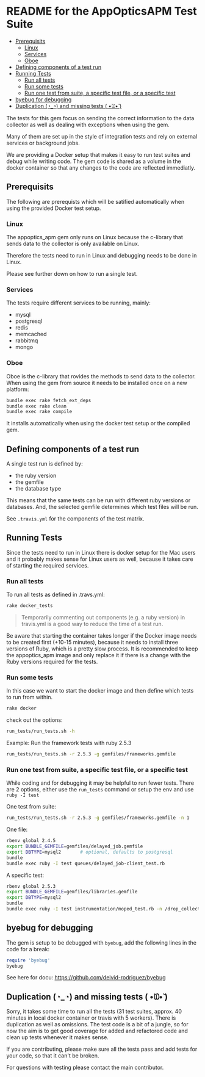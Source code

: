 # README for the AppOpticsAPM Test Suite

  * [Prerequisits](#prerequisits)
    * [Linux](#linux)
    * [Services](#services)
    * [Oboe](#oboe)
  * [Defining components of a test run](#defining-components-of-a-test-run)
  * [Running Tests](#running-tests)
    * [Run all tests](#run-all-tests)
    * [Run some tests](#run-some-tests)
    * [Run one test from suite, a specific test file, or a specific test](#run-one-test-from-suite,-a-specific-test-file,-or-a-specific-test)
  * [byebug for debugging](#byebug-for-debugging)
  * [Duplication (◔_◔) and missing tests ( •̆௰•̆ )](#duplication-(◔_◔)-and-missing-tests-(-•̆௰•̆-))
  
The tests for this gem focus on sending the correct information
to the data collector as well as dealing with exceptions when 
using the gem.

Many of them are set up in the style of integration tests and rely
on external services or background jobs.

We are providing a Docker setup that makes it easy to run test suites 
and debug while writing code. The gem code is shared as a volume in the 
docker container so that any changes to the code are reflected 
immediatly.
 
## Prerequisits

The following are prerequists which will be satified automatically when
using the provided Docker test setup.

### Linux
The appoptics_apm gem only runs on Linux because the c-library that 
sends data to the collector is only available on Linux.

Therefore the tests need to run in Linux and debugging needs to be
done in Linux. 

Please see further down on how to run a single test.

### Services
The tests require different services to be running, mainly:
* mysql
* postgresql
* redis
* memcached
* rabbitmq
* mongo

### Oboe
Oboe is the c-library that rovides the methods to send data to 
the collector.
When using the gem from source it needs to be installed once on a 
new platform:
```bash
bundle exec rake fetch_ext_deps
bundle exec rake clean
bundle exec rake compile 
```
It installs automatically when using the docker test setup or the compiled gem.

## Defining components of a test run
A single test run is defined by: 
* the ruby version
* the gemfile
* the database type

This means that the same tests can be run with different ruby versions 
or databases. And, the selected gemfile determines which test files will be run.

See `.travis.yml` for the components of the test matrix.

## Running Tests
Since the tests need to run in Linux there is docker setup for 
the Mac users and it probably makes sense for Linux users as well,
because it takes care of starting the required services.

### Run all tests
To run all tests as defined in .travs.yml:
```bash
rake docker_tests
```
>Temporarily commenting out components (e.g. a ruby version) in travis.yml 
is a good way to reduce the time of a test run.

Be aware that starting the container takes longer if the Docker image needs to be created first 
(+10-15 minutes), because it needs to install three versions of Ruby, which is a pretty 
slow process. It is recommended to keep the appoptics_apm image and only replace 
it if there is a change with the Ruby versions required for the tests. 
 
### Run some tests
In this case we want to start the docker image and then define 
which tests to run from within.
```bash
rake docker
```

check out the options:
```bash
run_tests/run_tests.sh -h 
```

Example: Run the framework tests with ruby 2.5.3 
```bash
run_tests/run_tests.sh -r 2.5.3 -g gemfiles/frameworks.gemfile
```

### Run one test from suite, a specific test file, or a specific test
While coding and for debugging it may be helpful to run fewer tests.
There are 2 options, either use the `run_tests` command or setup the 
env and use `ruby -I test`

One test from suite:
```bash
run_tests/run_tests.sh -r 2.5.3 -g gemfiles/frameworks.gemfile -n 1
```

One file:
```bash
rbenv global 2.4.5
export BUNDLE_GEMFILE=gemfiles/delayed_job.gemfile
export DBTYPE=mysql2       # optional, defaults to postgresql
bundle
bundle exec ruby -I test queues/delayed_job-client_test.rb
```

A specific test:
```bash
rbenv global 2.5.3
export BUNDLE_GEMFILE=gemfiles/libraries.gemfile
export DBTYPE=mysql2
bundle
bundle exec ruby -I test instrumentation/moped_test.rb -n /drop_collection/
```

## byebug for debugging

The gem is setup to be debugged with `byebug`, add the following lines in the code for a break:
```ruby
require 'byebug'
byebug
```
See here for docu: https://github.com/deivid-rodriguez/byebug 

## Duplication (◔_◔) and missing tests ( •̆௰•̆ )
Sorry, it takes some time to run all the tests (31 test suites, approx. 40  
minutes in local docker container or travis with 5 workers). There is 
duplication as well as omissions. The test code is a bit of a jungle, so 
for now the aim is to get good coverage for added and refactored code and 
clean up tests whenever it makes sense.

If you are contributing, please make sure all the tests pass and add 
tests for your code, so that it can't be broken.

For questions with testing please contact the main contributor.